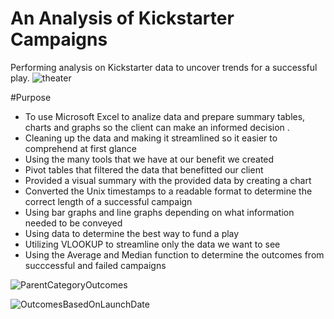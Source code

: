 # An Analysis of Kickstarter Campaigns
Performing analysis on Kickstarter data to uncover trends for a successful play.
![theater](https://user-images.githubusercontent.com/103701561/166604077-54e74885-71a2-49cf-b782-f8564964a710.png)

#Purpose
* To use Microsoft Excel to analize data and prepare summary tables, charts and graphs so the client can make an informed decision .
* Cleaning up the data and making it streamlined so it easier to comprehend at first glance
* Using the many tools that we have at our benefit we created
* Pivot tables that filtered the data that benefitted our client
* Provided a visual summary with the provided data by creating a chart
* Converted the Unix timestamps to a readable format to determine the correct length of a successful campaign
* Using bar graphs and line graphs depending on what information needed to be conveyed
* Using data to determine the best way to fund a play
* Utilizing VLOOKUP to streamline only the data we want to see
* Using the Average and Median function to determine the outcomes from succcessful and failed campaigns 

![ParentCategoryOutcomes](https://user-images.githubusercontent.com/103701561/166604180-eee35f47-a45a-499b-a3c4-30129a039474.png)


![OutcomesBasedOnLaunchDate](https://user-images.githubusercontent.com/103701561/166604204-229c1175-1147-43a4-9912-feb5b00e418f.png)
